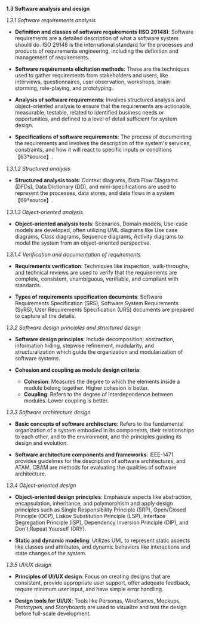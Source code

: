 **1.3 Software analysis and design**

*1.3.1 Software requirements analysis*

- **Definition and classes of software requirements (ISO 29148)**: Software requirements are a detailed description of what a software system should do. ISO 29148 is the international standard for the processes and products of requirements engineering, including the definition and management of requirements.

- **Software requirements elicitation methods**: These are the techniques used to gather requirements from stakeholders and users, like interviews, questionnaires, user observation, workshops, brain storming, role-playing, and prototyping.

- **Analysis of software requirements**: Involves structured analysis and object-oriented analysis to ensure that the requirements are actionable, measurable, testable, related to identified business needs or opportunities, and defined to a level of detail sufficient for system design.

- **Specifications of software requirements**: The process of documenting the requirements and involves the description of the system's services, constraints, and how it will react to specific inputs or conditions【63†source】.

*1.3.1.2 Structured analysis*

- **Structured analysis tools**: Context diagrams, Data Flow Diagrams (DFDs), Data Dictionary (DD), and mini-specifications are used to represent the processes, data stores, and data flows in a system【69†source】.

*1.3.1.3 Object-oriented analysis*

- **Object-oriented analysis tools**: Scenarios, Domain models, Use-case models are developed, often utilizing UML diagrams like Use case diagrams, Class diagrams, Sequence diagrams, Activity diagrams to model the system from an object-oriented perspective.

*1.3.1.4 Verification and documentation of requirements*

- **Requirements verification**: Techniques like inspection, walk-throughs, and technical reviews are used to verify that the requirements are complete, consistent, unambiguous, verifiable, and compliant with standards.

- **Types of requirements specification documents**: Software Requirements Specification (SRS), Software System Requirements (SyRS), User Requirements Specification (URS) documents are prepared to capture all the details.

*1.3.2 Software design principles and structured design*

- **Software design principles**: Include decomposition, abstraction, information hiding, stepwise refinement, modularity, and structuralization which guide the organization and modularization of software systems.

- **Cohesion and coupling as module design criteria**:
  - **Cohesion**: Measures the degree to which the elements inside a module belong together. Higher cohesion is better.
  - **Coupling**: Refers to the degree of interdependence between modules. Lower coupling is better.

*1.3.3 Software architecture design*

- **Basic concepts of software architecture**: Refers to the fundamental organization of a system embodied in its components, their relationships to each other, and to the environment, and the principles guiding its design and evolution.

- **Software architecture components and frameworks**: IEEE-1471 provides guidelines for the description of software architectures, and ATAM, CBAM are methods for evaluating the qualities of software architecture.

*1.3.4 Object-oriented design*

- **Object-oriented design principles**: Emphasize aspects like abstraction, encapsulation, inheritance, and polymorphism and apply design principles such as Single Responsibility Principle (SRP), Open/Closed Principle (OCP), Liskov Substitution Principle (LSP), Interface Segregation Principle (ISP), Dependency Inversion Principle (DIP), and Don't Repeat Yourself (DRY).

- **Static and dynamic modeling**: Utilizes UML to represent static aspects like classes and attributes, and dynamic behaviors like interactions and state changes of the system.

*1.3.5 UI/UX design*

- **Principles of UI/UX design**: Focus on creating designs that are consistent, provide appropriate user support, offer adequate feedback, require minimum user input, and have simple error handling.

- **Design tools for UI/UX**: Tools like Personas, Wireframes, Mockups, Prototypes, and Storyboards are used to visualize and test the design before full-scale development.
